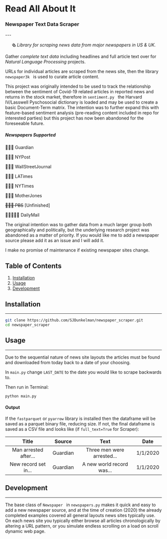 

<p align="center">
    <h1>Read All About It</h1>
    <h3 >Newspaper Text Data Scraper</h3>
</p>
---
<p align="center">
 <em>🗞 Library for scraping news data from major newspapers in US & UK. </em>
</p>

Gather <i>complete text data</i> including headlines and full article text over for <i>Natural Language Processing</i> projects.

URLs for individual articles are scraped from the news site, then the library <code> newspaper3k  </code> is used to curate article content.

This project was originally intended to be used to track the relationship between the sentiment of Covid-19 related articles in reported news and returns in the stock market, therefore in <code>sentiment.py </code> the Harvard IV/Lasswell Pyschosocial dictionary is loaded and may be used to create a basic Document-Term matrix. The intention was to further expand this with feature-based sentiment analysis (pre-reading content included in repo for interested parties) but this project has now been abandoned for the foreseeable future.

##### Newspapers Supported

📰🇬🇧	Guardian

📰🇺🇸	NYPost

📰🇺🇸	WallStreetJournal

📰🇺🇸	LATimes

📰🇺🇸	NYTimes

📰🇺🇸	MotherJones

~~📰🇺🇸	PBS~~ [Unfinished]

📰🇬🇧🇺🇸	DailyMail

The original intention was to gather data from a much larger group both geographically and politically, but the underlying research project was abandoned as a matter of priority. If you would like me to add a newspaper source please add it as an issue and I will add it.

 I make no promise of maintenance if existing newspaper sites change.

## Table of Contents

1. [Installation](#installation)
2. [Usage](#usage)
3. [Development](#development)

## Installation

----

```bash
git clone https://github.com/SJDunkelman/newspaper_scraper.git
cd newspaper_scraper
```

## Usage

----

Due to the sequential nature of news site layouts the articles must be found and downloaded from today back to a date of your choosing.

In <code>main.py</code> change <code>LAST_DATE</code> to the date you would like to scrape backwards to.

Then run in Terminal:

```bash
python main.py
```



#### Output

If the <code>fastparquet</code> or <code>pyarrow</code> library is installed then the dataframe will be saved as a parquet binary file, reducing size. If not, the final dataframe is saved as a CSV file and looks like (if <code>full_text=True</code> for Scraper):

|         Title         | Source   |            Text            | Date     |
| :-------------------: | -------- | :------------------------: | -------- |
| Man arrested after... | Guardian | Three men were arrested... | 1/1/2020 |
| New record set in...  | Guardian | A new world record was...  | 1/1/2020 |

## Development

----

The base class of <code>Newspaper </code> in <code>newspapers.py</code> makes it quick and easy to add a new newspaper source, and at the time of creation (2020) the already completed examples covered all general layouts news sites typically use. On each news site you typically either browse all articles chronologically by altering a URL pattern, or you simulate endless scrolling on a load on scroll dynamic web page.

